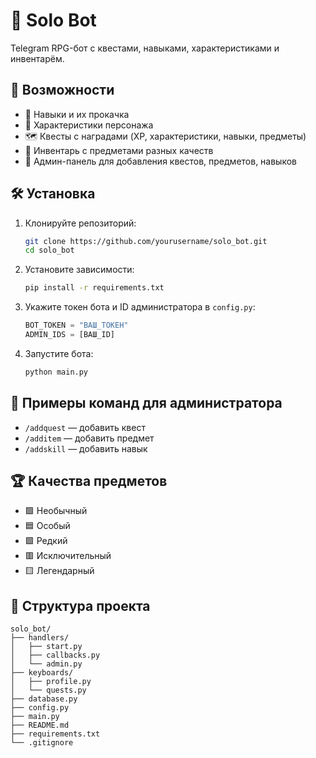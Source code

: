 # 🤖 Solo Bot

Telegram RPG-бот с квестами, навыками, характеристиками и инвентарём.

## 🚀 Возможности

- 📜 Навыки и их прокачка
- 🧠 Характеристики персонажа
- 🗺️ Квесты с наградами (XP, характеристики, навыки, предметы)
- 🎒 Инвентарь с предметами разных качеств
- 👑 Админ-панель для добавления квестов, предметов, навыков

## 🛠️ Установка

1. Клонируйте репозиторий:
   ```bash
   git clone https://github.com/yourusername/solo_bot.git
   cd solo_bot
   ```

2. Установите зависимости:
   ```bash
   pip install -r requirements.txt
   ```

3. Укажите токен бота и ID администратора в `config.py`:
   ```python
   BOT_TOKEN = "ВАШ_ТОКЕН"
   ADMIN_IDS = [ВАШ_ID]
   ```

4. Запустите бота:
   ```bash
   python main.py
   ```

## 📝 Примеры команд для администратора

- `/addquest` — добавить квест
- `/additem` — добавить предмет
- `/addskill` — добавить навык

## 🏆 Качества предметов

- 🟩 Необычный
- 🟦 Особый
- 🟪 Редкий
- 🟥 Исключительный
- 🟨 Легендарный

## 📂 Структура проекта

```
solo_bot/
├── handlers/
│   ├── start.py
│   ├── callbacks.py
│   └── admin.py
├── keyboards/
│   ├── profile.py
│   └── quests.py
├── database.py
├── config.py
├── main.py
├── README.md
├── requirements.txt
└── .gitignore
```